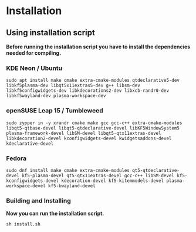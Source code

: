 Installation
============

## Using installation script

**Before running the installation script you have to install the dependencies needed for compiling.**


### KDE Neon / Ubuntu

```
sudo apt install make cmake extra-cmake-modules qtdeclarative5-dev libkf5plasma-dev libqt5x11extras5-dev g++ libsm-dev libkf5configwidgets-dev libkdecorations2-dev libxcb-randr0-dev libkf5wayland-dev plasma-workspace-dev
```

### openSUSE Leap 15 / Tumbleweed

```
sudo zypper in -y xrandr cmake make gcc gcc-c++ extra-cmake-modules libqt5-qtbase-devel libqt5-qtdeclarative-devel libKF5WindowSystem5 plasma-framework-devel libSM-devel libqt5-qtx11extras-devel libkdecoration2-devel kconfigwidgets-devel kwidgetsaddons-devel kdeclarative-devel
```

### Fedora
```
sudo dnf install make cmake extra-cmake-modules qt5-qtdeclarative-devel kf5-plasma-devel qt5-qtx11extras-devel gcc-c++ libSM-devel kf5-kconfigwidgets-devel kdecoration-devel kf5-kitemmodels-devel plasma-workspace-devel kf5-kwayland-devel 
```

### Building and Installing

**Now you can run the installation script.**

```
sh install.sh
```

